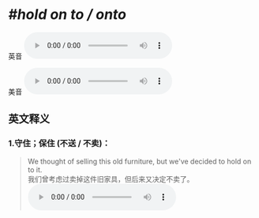 # ***\#hold on to / onto*** 
英音
<audio src="./media/hold on to1.aac" controls="controls"></audio>

美音
<audio src="./media/hold on to2.aac" controls="controls"></audio>



  

英文释义
---
### 1.**守住；保住 (不送 / 不卖)：**  

 > We thought of selling this old furniture, but we've decided to hold on to it.  
 > 我们曾考虑过卖掉这件旧家具，但后来又决定不卖了。    
<audio src="./media/hold-31.aac" controls="controls"></audio>


